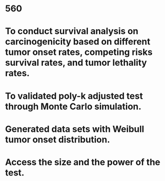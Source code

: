 # 560
# To conduct survival analysis on carcinogenicity based on different tumor onset rates, competing risks survival rates, and tumor lethality rates.
#	To validated poly-k adjusted test through Monte Carlo simulation.
#	Generated data sets with Weibull tumor onset distribution.
#	Access the size and the power of the test.

